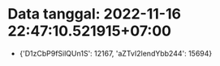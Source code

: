 # Data tanggal: 2022-11-16 22:47:10.521915+07:00

* {'D1zCbP9fSilQUn1S': 12167, 'aZTvI2lendYbb244': 15694}
